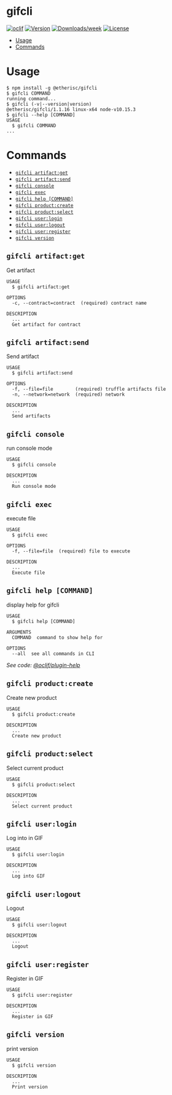 gifcli
======



[![oclif](https://img.shields.io/badge/cli-oclif-brightgreen.svg)](https://oclif.io)
[![Version](https://img.shields.io/npm/v/gifcli.svg)](https://npmjs.org/package/gifcli)
[![Downloads/week](https://img.shields.io/npm/dw/gifcli.svg)](https://npmjs.org/package/gifcli)
[![License](https://img.shields.io/npm/l/gifcli.svg)](https://github.com/kandrianov/gifcli/blob/master/package.json)

<!-- toc -->
* [Usage](#usage)
* [Commands](#commands)
<!-- tocstop -->
# Usage
<!-- usage -->
```sh-session
$ npm install -g @etherisc/gifcli
$ gifcli COMMAND
running command...
$ gifcli (-v|--version|version)
@etherisc/gifcli/1.1.16 linux-x64 node-v10.15.3
$ gifcli --help [COMMAND]
USAGE
  $ gifcli COMMAND
...
```
<!-- usagestop -->
# Commands
<!-- commands -->
* [`gifcli artifact:get`](#gifcli-artifactget)
* [`gifcli artifact:send`](#gifcli-artifactsend)
* [`gifcli console`](#gifcli-console)
* [`gifcli exec`](#gifcli-exec)
* [`gifcli help [COMMAND]`](#gifcli-help-command)
* [`gifcli product:create`](#gifcli-productcreate)
* [`gifcli product:select`](#gifcli-productselect)
* [`gifcli user:login`](#gifcli-userlogin)
* [`gifcli user:logout`](#gifcli-userlogout)
* [`gifcli user:register`](#gifcli-userregister)
* [`gifcli version`](#gifcli-version)

## `gifcli artifact:get`

Get artifact

```
USAGE
  $ gifcli artifact:get

OPTIONS
  -c, --contract=contract  (required) contract name

DESCRIPTION
  ...
  Get artifact for contract
```

## `gifcli artifact:send`

Send artifact

```
USAGE
  $ gifcli artifact:send

OPTIONS
  -f, --file=file        (required) truffle artifacts file
  -n, --network=network  (required) network

DESCRIPTION
  ...
  Send artifacts
```

## `gifcli console`

run console mode

```
USAGE
  $ gifcli console

DESCRIPTION
  ...
  Run console mode
```

## `gifcli exec`

execute file

```
USAGE
  $ gifcli exec

OPTIONS
  -f, --file=file  (required) file to execute

DESCRIPTION
  ...
  Execute file
```

## `gifcli help [COMMAND]`

display help for gifcli

```
USAGE
  $ gifcli help [COMMAND]

ARGUMENTS
  COMMAND  command to show help for

OPTIONS
  --all  see all commands in CLI
```

_See code: [@oclif/plugin-help](https://github.com/oclif/plugin-help/blob/v2.2.3/src/commands/help.ts)_

## `gifcli product:create`

Create new product

```
USAGE
  $ gifcli product:create

DESCRIPTION
  ...
  Create new product
```

## `gifcli product:select`

Select current product

```
USAGE
  $ gifcli product:select

DESCRIPTION
  ...
  Select current product
```

## `gifcli user:login`

Log into in GIF

```
USAGE
  $ gifcli user:login

DESCRIPTION
  ...
  Log into GIF
```

## `gifcli user:logout`

Logout

```
USAGE
  $ gifcli user:logout

DESCRIPTION
  ...
  Logout
```

## `gifcli user:register`

Register in GIF

```
USAGE
  $ gifcli user:register

DESCRIPTION
  ...
  Register in GIF
```

## `gifcli version`

print version

```
USAGE
  $ gifcli version

DESCRIPTION
  ...
  Print version
```
<!-- commandsstop -->
